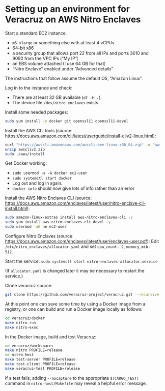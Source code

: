 # Setting up an environment for Veracruz on AWS Nitro Enclaves

Start a standard EC2 instance:

* `m5.xlarge` or something else with at least 4 vCPUs
* 64-bit x86
* a security group that allows port 22 from all IPs and ports 3010 and 9090 from the VPC IPs (“My IP”)
* an EBS volume attached (I use 64 GB for that)
* “Nitro Enclave” enabled under “Advanced details”

The instructions that follow assume the default OS, “Amazon Linux”.

Log in to the instance and check:

* There are at least 32 GB available (`df -H .`).
* The device file `/dev/nitro_enclaves` exists.

Install some needed packages:
```bash
sudo yum install -y docker git openssl11 openssl11-devel
```

Install the AWS CLI tools (source: https://docs.aws.amazon.com/cli/latest/userguide/install-cliv2-linux.html):
```bash
curl "https://awscli.amazonaws.com/awscli-exe-linux-x86_64.zip" -o "awscliv2.zip"
unzip awscliv2.zip
sudo ./aws/install
```

Get Docker working:

* `sudo usermod -a -G docker ec2-user`
* `sudo systemctl start docker`
* Log out and log in again.
* `docker info` should now give lots of info rather than an error

Install the AWS Nitro Enclaves CLI (source: https://docs.aws.amazon.com/enclaves/latest/user/nitro-enclave-cli-install.html):
```bash
sudo amazon-linux-extras install aws-nitro-enclaves-cli -y
sudo yum install aws-nitro-enclaves-cli-devel -y
sudo usermod -aG ne ec2-user
```

Configure Nitro Enclaves (source: https://docs.aws.amazon.com/enclaves/latest/user/enclaves-user.pdf): Edit `/etc/nitro_enclaves/allocator.yaml` and set `cpu_count: 2`, `memory_mib: 512`.

Start the service: `sudo systemctl start nitro-enclaves-allocator.service`

(If `allocator.yaml` is changed later it may be necessary to restart the service.)

Clone veracruz source:
```bash
git clone https://github.com/veracruz-project/veracruz.git --recursive
```

At this point one can save some time by using a Docker image from a registry, or one can build and run a Docker image locally as follows:

```bash
cd veracruz/docker
make nitro-run
make nitro-exec
```

In the Docker image, build and test Veracruz:

```bash
cd veracruz/workspaces
make nitro PROFILE=release
cd nitro-host
make test-server PROFILE=release
make test-client PROFILE=release
make veracruz-test PROFILE=release
```

If a test fails, adding `--nocapture` to the appropriate `$(CARGO_TEST)` command in `nitro-host/Makefile` may reveal a helpful error message.
